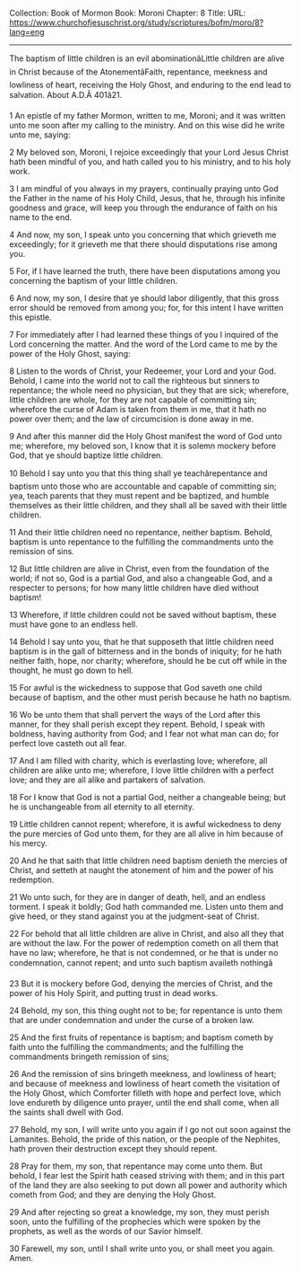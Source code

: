 Collection: Book of Mormon
Book: Moroni
Chapter: 8
Title: 
URL: https://www.churchofjesuschrist.org/study/scriptures/bofm/moro/8?lang=eng

---

The baptism of little children is an evil abominationâLittle children are alive in Christ because of the AtonementâFaith, repentance, meekness and lowliness of heart, receiving the Holy Ghost, and enduring to the end lead to salvation. About A.D.Â 401â21.

1 An epistle of my father Mormon, written to me, Moroni; and it was written unto me soon after my calling to the ministry. And on this wise did he write unto me, saying:

2 My beloved son, Moroni, I rejoice exceedingly that your Lord Jesus Christ hath been mindful of you, and hath called you to his ministry, and to his holy work.

3 I am mindful of you always in my prayers, continually praying unto God the Father in the name of his Holy Child, Jesus, that he, through his infinite goodness and grace, will keep you through the endurance of faith on his name to the end.

4 And now, my son, I speak unto you concerning that which grieveth me exceedingly; for it grieveth me that there should disputations rise among you.

5 For, if I have learned the truth, there have been disputations among you concerning the baptism of your little children.

6 And now, my son, I desire that ye should labor diligently, that this gross error should be removed from among you; for, for this intent I have written this epistle.

7 For immediately after I had learned these things of you I inquired of the Lord concerning the matter. And the word of the Lord came to me by the power of the Holy Ghost, saying:

8 Listen to the words of Christ, your Redeemer, your Lord and your God. Behold, I came into the world not to call the righteous but sinners to repentance; the whole need no physician, but they that are sick; wherefore, little children are whole, for they are not capable of committing sin; wherefore the curse of Adam is taken from them in me, that it hath no power over them; and the law of circumcision is done away in me.

9 And after this manner did the Holy Ghost manifest the word of God unto me; wherefore, my beloved son, I know that it is solemn mockery before God, that ye should baptize little children.

10 Behold I say unto you that this thing shall ye teachârepentance and baptism unto those who are accountable and capable of committing sin; yea, teach parents that they must repent and be baptized, and humble themselves as their little children, and they shall all be saved with their little children.

11 And their little children need no repentance, neither baptism. Behold, baptism is unto repentance to the fulfilling the commandments unto the remission of sins.

12 But little children are alive in Christ, even from the foundation of the world; if not so, God is a partial God, and also a changeable God, and a respecter to persons; for how many little children have died without baptism!

13 Wherefore, if little children could not be saved without baptism, these must have gone to an endless hell.

14 Behold I say unto you, that he that supposeth that little children need baptism is in the gall of bitterness and in the bonds of iniquity; for he hath neither faith, hope, nor charity; wherefore, should he be cut off while in the thought, he must go down to hell.

15 For awful is the wickedness to suppose that God saveth one child because of baptism, and the other must perish because he hath no baptism.

16 Wo be unto them that shall pervert the ways of the Lord after this manner, for they shall perish except they repent. Behold, I speak with boldness, having authority from God; and I fear not what man can do; for perfect love casteth out all fear.

17 And I am filled with charity, which is everlasting love; wherefore, all children are alike unto me; wherefore, I love little children with a perfect love; and they are all alike and partakers of salvation.

18 For I know that God is not a partial God, neither a changeable being; but he is unchangeable from all eternity to all eternity.

19 Little children cannot repent; wherefore, it is awful wickedness to deny the pure mercies of God unto them, for they are all alive in him because of his mercy.

20 And he that saith that little children need baptism denieth the mercies of Christ, and setteth at naught the atonement of him and the power of his redemption.

21 Wo unto such, for they are in danger of death, hell, and an endless torment. I speak it boldly; God hath commanded me. Listen unto them and give heed, or they stand against you at the judgment-seat of Christ.

22 For behold that all little children are alive in Christ, and also all they that are without the law. For the power of redemption cometh on all them that have no law; wherefore, he that is not condemned, or he that is under no condemnation, cannot repent; and unto such baptism availeth nothingâ

23 But it is mockery before God, denying the mercies of Christ, and the power of his Holy Spirit, and putting trust in dead works.

24 Behold, my son, this thing ought not to be; for repentance is unto them that are under condemnation and under the curse of a broken law.

25 And the first fruits of repentance is baptism; and baptism cometh by faith unto the fulfilling the commandments; and the fulfilling the commandments bringeth remission of sins;

26 And the remission of sins bringeth meekness, and lowliness of heart; and because of meekness and lowliness of heart cometh the visitation of the Holy Ghost, which Comforter filleth with hope and perfect love, which love endureth by diligence unto prayer, until the end shall come, when all the saints shall dwell with God.

27 Behold, my son, I will write unto you again if I go not out soon against the Lamanites. Behold, the pride of this nation, or the people of the Nephites, hath proven their destruction except they should repent.

28 Pray for them, my son, that repentance may come unto them. But behold, I fear lest the Spirit hath ceased striving with them; and in this part of the land they are also seeking to put down all power and authority which cometh from God; and they are denying the Holy Ghost.

29 And after rejecting so great a knowledge, my son, they must perish soon, unto the fulfilling of the prophecies which were spoken by the prophets, as well as the words of our Savior himself.

30 Farewell, my son, until I shall write unto you, or shall meet you again. Amen.
